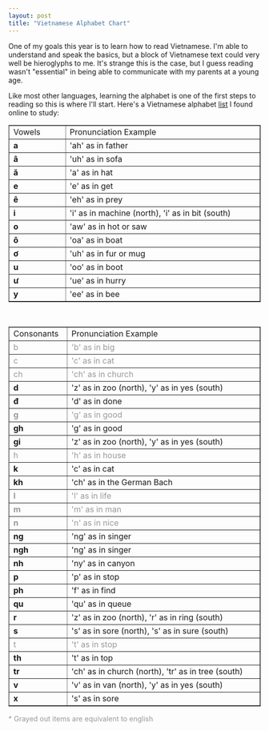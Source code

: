```yaml
---
layout: post
title: "Vietnamese Alphabet Chart"
---
```


One of my goals this year is to learn how to read Vietnamese. I'm able to understand and speak the basics, but a block of Vietnamese text could very well be hieroglyphs to me. It's strange this is the case, but I guess reading wasn't "essential" in being able to communicate with my parents at a young age.<br />

Like most other languages, learning the alphabet is one of the first steps to reading so this is where I'll start. Here's a Vietnamese alphabet <a href="http://mylanguages.org/vietnamese_alphabet.php">list</a> I found online to study:<br />

<table border="1" cellpadding="3px" cellspacing="0px" width="520px"><tbody>
<tr><td width="100px">Vowels</td><td width="400px">Pronunciation Example</td></tr>
<tr><td><b>a</b></td><td>'ah' as in father</td></tr>
<tr><td><b>â</b></td><td>'uh' as in sofa</td></tr>
<tr><td><b>ă</b></td><td>'a' as in hat</td></tr>
<tr><td><b>e</b></td><td>'e' as in get</td></tr>
<tr><td><b>ê</b></td><td>'eh' as in prey</td></tr>
<tr><td><b>i</b></td><td>'i' as in machine (north), 'i' as in bit (south)</td></tr>
<tr><td><b>o</b></td><td>'aw' as in hot or saw</td></tr>
<tr><td><b>ô</b></td><td>'oa' as in boat</td></tr>
<tr><td><b>ơ</b></td><td>'uh' as in fur or mug</td></tr>
<tr><td><b>u</b></td><td>'oo' as in boot</td></tr>
<tr><td><b>ư</b></td><td>'ue' as in hurry</td></tr>
<tr><td><b>y</b></td><td>'ee' as in bee</td></tr>
</tbody></table>
<br />
<table border="1" cellpadding="3px" cellspacing="0px" width="520px"><tbody>
<tr><td width="100px">Consonants</td><td width="400px">Pronunciation Example</td></tr>
<tr style="color: #999999;"><td>b</td><td>'b' as in big</td></tr>
<tr style="color: #999999;"><td>c</td><td>'c' as in cat</td></tr>
<tr style="color: #999999;"><td>ch</td><td>'ch' as in church</td></tr>
<tr><td><b>d</b></td><td>'z' as in zoo (north), 'y' as in yes (south)</td></tr>
<tr><td><b>đ</b></td><td>'d' as in done</td></tr>
<tr style="color: #999999;"><td><b>g</b></td><td>'g' as in good</td></tr>
<tr><td><b>gh</b></td><td>'g' as in good</td></tr>
<tr><td><b>gi</b></td><td>'z' as in zoo (north), 'y' as in yes (south)</td></tr>
<tr style="color: #999999;"><td>h</td><td>'h' as in house</td></tr>
<tr><td><b>k</b></td><td>'c' as in cat</td></tr>
<tr><td><b>kh</b></td><td>'ch' as in the German Bach</td></tr>
<tr style="color: #999999;"><td><b>l</b></td><td>'l' as in life</td></tr>
<tr style="color: #999999;"><td><b>m</b></td><td>'m' as in man</td></tr>
<tr style="color: #999999;"><td><b>n</b></td><td>'n' as in nice</td></tr>
<tr><td><b>ng</b></td><td>'ng' as in singer</td></tr>
<tr><td><b>ngh</b></td><td>'ng' as in singer</td></tr>
<tr><td><b>nh</b></td><td>'ny' as in canyon</td></tr>
<tr><td><b>p</b></td><td>'p' as in stop</td></tr>
<tr><td><b>ph</b></td><td>'f' as in find</td></tr>
<tr><td><b>qu</b></td><td>'qu' as in queue</td></tr>
<tr><td><b>r</b></td><td>'z' as in zoo (north), 'r' as in ring (south)</td></tr>
<tr><td><b>s</b></td><td>'s' as in sore (north), 's' as in sure (south)</td></tr>
<tr style="color: #999999;"><td>t</td><td>'t' as in stop</td></tr>
<tr><td><b>th</b></td><td>'t' as in top</td></tr>
<tr><td><b>tr</b></td><td>'ch' as in church (north), 'tr' as in tree (south)</td></tr>
<tr><td><b>v</b></td><td>'v' as in van (north), 'y' as in yes (south)</td></tr>
<tr><td><b>x</b></td><td>'s' as in sore</td></tr>
</tbody></table>

<span style="color: #999999;">* Grayed out items are equivalent to english</span>
